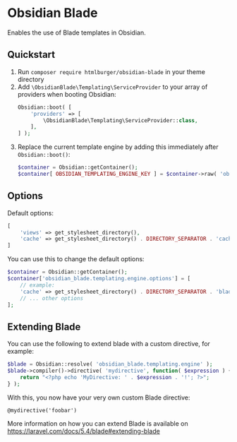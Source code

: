 # Оbsidian Blade

Enables the use of Blade templates in Obsidian.

## Quickstart

1. Run `composer require htmlburger/obsidian-blade` in your theme directory
1. Add `\ObsidianBlade\Templating\ServiceProvider` to your array of providers when booting Obsidian:
    ```php
    Obsidian::boot( [
        'providers' => [
            \ObsidianBlade\Templating\ServiceProvider::class,
        ],
    ] );
    ```
1. Replace the current template engine by adding this immediately after `Obsidian::boot()`:
    ```php
    $container = Obsidian::getContainer();
    $container[ OBSIDIAN_TEMPLATING_ENGINE_KEY ] = $container->raw( 'obsidian_blade.templating.engine' );
    ```

## Options

Default options:
```php
[
    'views' => get_stylesheet_directory(),
    'cache' => get_stylesheet_directory() . DIRECTORY_SEPARATOR . 'cache' . DIRECTORY_SEPARATOR . 'blade',
]
```

You can use this to change the default options:
```php
$container = Obsidian::getContainer();
$container['obsidian_blade.templating.engine.options'] = [
    // example:
    'cache' => get_stylesheet_directory() . DIRECTORY_SEPARATOR . 'blade-cache',
    // ... other options
];
```

## Extending Blade

You can use the following to extend blade with a custom directive, for example:
```php
$blade = Obsidian::resolve( 'obsidian_blade.templating.engine' );
$blade->compiler()->directive( 'mydirective', function( $expression ) {
    return "<?php echo 'MyDirective: ' . $expression . '!'; ?>";
} );
```
With this, you now have your very own custom Blade directive:
```blade
@mydirective('foobar')
```

More information on how you can extend Blade is available on https://laravel.com/docs/5.4/blade#extending-blade
